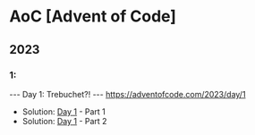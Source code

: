 # AoC [Advent of Code]

## 2023

### 1: 

--- Day 1: Trebuchet?! --- https://adventofcode.com/2023/day/1

- Solution: [Day 1](2023/1trebuchet-part1.py) - Part 1
- Solution: [Day 1](2023/1trebuchet-part2.py) - Part 2
